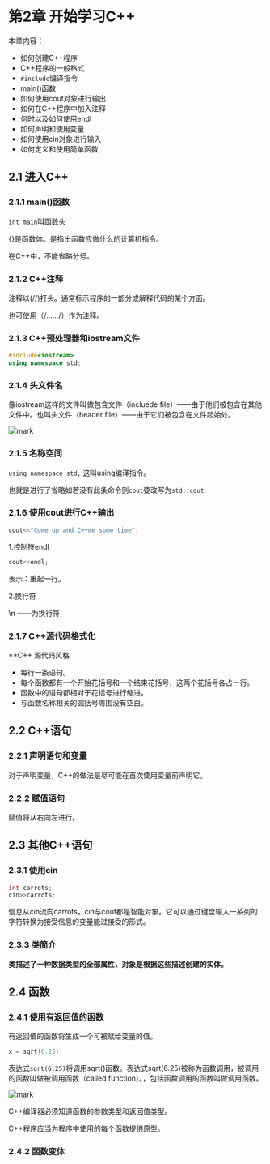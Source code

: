 # 第2章 开始学习C++

本章内容：

- 如何创建C++程序
- C++程序的一般格式
- ```#include```编译指令
- main()函数
- 如何使用cout对象进行输出
- 如何在C++程序中加入注释
- 何时以及如何使用endl
- 如何声明和使用变量
- 如何使用cin对象进行输入
- 如何定义和使用简单函数

## 2.1 进入C++

### 2.1.1 main()函数

```int main```叫函数头

{}是函数体。是指出函数应做什么的计算机指令。

在C++中，不能省略分号。

### 2.1.2 C++注释

注释以(//)打头。通常标示程序的一部分或解释代码的某个方面。

也可使用（/*......*/）作为注释。

### 2.1.3 C++预处理器和iostream文件

```c++
#include<iostream>
using namespace std;
```

### 2.1.4 头文件名

像iostream这样的文件叫做包含文件（incluede file）——由于他们被包含在其他文件中。也叫头文件（header file）——由于它们被包含在文件起始处。


![mark](http://p6yio0wew.bkt.clouddn.com/blog/180515/03BCKlHa9e.png)

### 2.1.5 名称空间

```using namespace std;``` 这叫using编译指令。

也就是进行了省略如若没有此条命令则```cout```要改写为```std::cout```.

### 2.1.6 使用cout进行C++输出

```c++
cout<<"Come up and C++me some time";
```

1.控制符endl

```c++
cout<<endl;
```

表示：重起一行。

2.换行符

\n ——为换行符

### 2.1.7 C++源代码格式化

**C++ 源代码风格

- 每行一条语句。
- 每个函数都有一个开始花括号和一个结束花括号，这两个花括号各占一行。
- 函数中的语句都相对于花括号进行缩进。
- 与函数名称相关的圆括号周围没有空白。

## 2.2 C++语句

### 2.2.1 声明语句和变量

对于声明变量，C++的做法是尽可能在首次使用变量前声明它。

### 2.2.2 赋值语句

赋值将从右向左进行。

## 2.3 其他C++语句

### 2.3.1 使用cin

```c++
int carrots;
cin>>carrots;
```

信息从cin流向carrots，cin与cout都是智能对象。它可以通过键盘输入一系列的字符转换为接受信息的变量能过接受的形式。

### 2.3.3 类简介

**类描述了一种数据类型的全部属性，对象是根据这些描述创建的实体。**

## 2.4 函数

### 2.4.1 使用有返回值的函数

有返回值的函数将生成一个可被赋给变量的值。

```c++
x = sqrt(6.25)
```
表达式```sqrt(6.25)```将调用sqrt()函数。表达式sqrt(6.25)被称为函数调用，被调用的函数叫做被调用函数（called function）。，包括函数调用的函数叫做调用函数。

![mark](http://p6yio0wew.bkt.clouddn.com/blog/180515/e1HmhHH1Jl.png)

C++编译器必须知道函数的参数类型和返回值类型。

C++程序应当为程序中使用的每个函数提供原型。

### 2.4.2 函数变体









